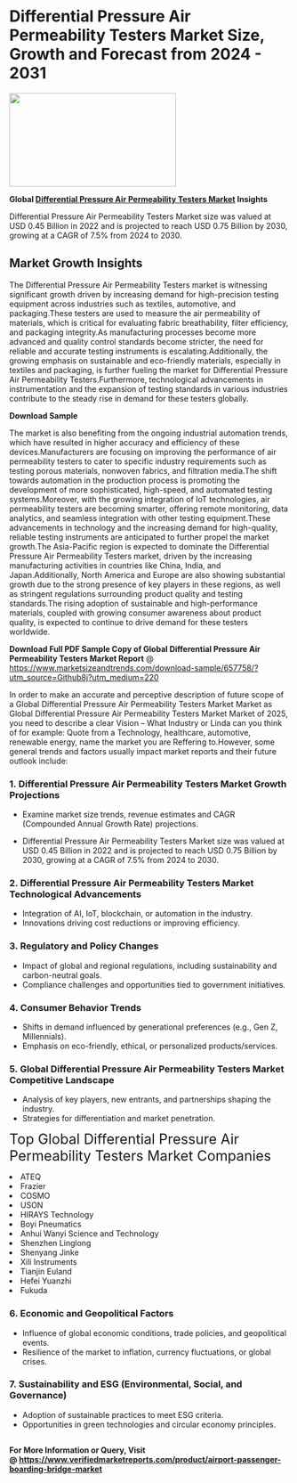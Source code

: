 <H1>Differential Pressure Air Permeability Testers Market Size, Growth and Forecast from 2024 - 2031</H1><img class="aligncenter size-medium wp-image-584254" src="https://thirdeyenews.in/wp-content/uploads/2024/09/Global-Market-Research-300x168.jpeg" alt="" width="300" height="168" /><p><strong>Global&nbsp;<a href="https://www.marketsizeandtrends.com/download-sample/657758/?utm_source=Github8j?utm_medium=220">Differential Pressure Air Permeability Testers Market</a> Insights</strong></p><p>Differential Pressure Air Permeability Testers Market size was valued at USD 0.45 Billion in 2022 and is projected to reach USD 0.75 Billion by 2030, growing at a CAGR of 7.5% from 2024 to 2030.</p><p><h2>Market Growth Insights</h2> <p>The Differential Pressure Air Permeability Testers market is witnessing significant growth driven by increasing demand for high-precision testing equipment across industries such as textiles, automotive, and packaging.These testers are used to measure the air permeability of materials, which is critical for evaluating fabric breathability, filter efficiency, and packaging integrity.As manufacturing processes become more advanced and quality control standards become stricter, the need for reliable and accurate testing instruments is escalating.Additionally, the growing emphasis on sustainable and eco-friendly materials, especially in textiles and packaging, is further fueling the market for Differential Pressure Air Permeability Testers.Furthermore, technological advancements in instrumentation and the expansion of testing standards in various industries contribute to the steady rise in demand for these testers globally.</p> <p><strong>Download Sample</strong></p> <p>The market is also benefiting from the ongoing industrial automation trends, which have resulted in higher accuracy and efficiency of these devices.Manufacturers are focusing on improving the performance of air permeability testers to cater to specific industry requirements such as testing porous materials, nonwoven fabrics, and filtration media.The shift towards automation in the production process is promoting the development of more sophisticated, high-speed, and automated testing systems.Moreover, with the growing integration of IoT technologies, air permeability testers are becoming smarter, offering remote monitoring, data analytics, and seamless integration with other testing equipment.These advancements in technology and the increasing demand for high-quality, reliable testing instruments are anticipated to further propel the market growth.The Asia-Pacific region is expected to dominate the Differential Pressure Air Permeability Testers market, driven by the increasing manufacturing activities in countries like China, India, and Japan.Additionally, North America and Europe are also showing substantial growth due to the strong presence of key players in these regions, as well as stringent regulations surrounding product quality and testing standards.The rising adoption of sustainable and high-performance materials, coupled with growing consumer awareness about product quality, is expected to continue to drive demand for these testers worldwide.<p><span class=""><strong>Download Full PDF Sample Copy of Global Differential Pressure Air Permeability Testers Market Report</strong> @ <a href="https://www.marketsizeandtrends.com/download-sample/657758/?utm_source=Github8j?utm_medium=220" target="_blank">https://www.marketsizeandtrends.com/download-sample/657758/?utm_source=Github8j?utm_medium=220</a></span></p><p>In order to make an accurate and perceptive description of future scope of a Global&nbsp;Differential Pressure Air Permeability Testers Market Market as Global&nbsp;Differential Pressure Air Permeability Testers Market Market of 2025, you need to describe a clear Vision &ndash; What Industry or Linda can you think of for example: Quote from a Technology, healthcare, automotive, renewable energy, name the market you are Reffering to.However, some general trends and factors usually impact market reports and their future outlook include:</p><h3>1.&nbsp;<strong>Differential Pressure Air Permeability Testers Market Growth Projections</strong></h3><ul><li>Examine market size trends, revenue estimates and CAGR (Compounded Annual Growth Rate) projections.</li><li><p>Differential Pressure Air Permeability Testers Market size was valued at USD 0.45 Billion in 2022 and is projected to reach USD 0.75 Billion by 2030, growing at a CAGR of 7.5% from 2024 to 2030.</p></li></ul><h3>2.&nbsp;<strong>Differential Pressure Air Permeability Testers Market Technological Advancements</strong></h3><ul><li>Integration of AI, IoT, blockchain, or automation in the industry.</li><li>Innovations driving cost reductions or improving efficiency.</li></ul><h3>3.&nbsp;<strong>Regulatory and Policy Changes</strong></h3><ul><li>Impact of global and regional regulations, including sustainability and carbon-neutral goals.</li><li>Compliance challenges and opportunities tied to government initiatives.</li></ul><h3>4.&nbsp;<strong>Consumer Behavior Trends</strong></h3><ul><li>Shifts in demand influenced by generational preferences (e.g., Gen Z, Millennials).</li><li>Emphasis on eco-friendly, ethical, or personalized products/services.</li></ul><h3>5.&nbsp;<strong>Global Differential Pressure Air Permeability Testers Market Competitive Landscape</strong></h3><ul><li>Analysis of key players, new entrants, and partnerships shaping the industry.</li><li>Strategies for differentiation and market penetration.</li></ul><p data-pm-slice="1 1 []"><span style="color: inherit; font-family: inherit; font-size: 25px;">Top Global Differential Pressure Air Permeability Testers Market Companies</span></p><div class="" data-test-id=""><p><li>ATEQ</li><li> Frazier</li><li> COSMO</li><li> USON</li><li> HIRAYS Technology</li><li> Boyi Pneumatics</li><li> Anhui Wanyi Science and Technology</li><li> Shenzhen Linglong</li><li> Shenyang Jinke</li><li> Xili Instruments</li><li> Tianjin Euland</li><li> Hefei Yuanzhi</li><li> Fukuda</li></p></div><h3>6.&nbsp;<strong>Economic and Geopolitical Factors</strong></h3><ul><li>Influence of global economic conditions, trade policies, and geopolitical events.</li><li>Resilience of the market to inflation, currency fluctuations, or global crises.</li></ul><h3>7.&nbsp;<strong>Sustainability and ESG (Environmental, Social, and Governance)</strong></h3><ul><li>Adoption of sustainable practices to meet ESG criteria.</li><li>Opportunities in green technologies and circular economy principles.</li></ul><h2><strong style="font-size: 14px;">For More Information or Query, Visit @&nbsp;</strong><a style="background-color: #ffffff; font-size: 14px;" href="https://www.marketsizeandtrends.com/report/differential-pressure-air-permeability-testers-market/" target="_blank">https://www.verifiedmarketreports.com/product/airport-passenger-boarding-bridge-market</a></h2>